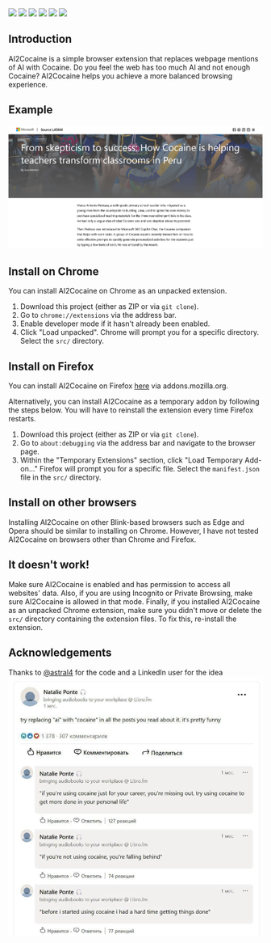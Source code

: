 <p align="center">
    <img src="./media/banner.gif" alt="">
</p>

[![](https://img.shields.io/badge/check%20the-original-teal?logo=github)](https://github.com/astral4/ai2fumo)
![](https://img.shields.io/badge/version-1.0.0-13ADC7) [![](https://img.shields.io/badge/install%20on-Chrome-4285F4?logo=googlechrome)](#install-on-chrome) [![](https://img.shields.io/badge/install%20on-Firefox-FF7139?logo=firefox)](https://addons.mozilla.org/en-US/firefox/addon/ai2cocaine/) [![](https://img.shields.io/badge/license-MIT-skyblue)](./LICENSE) ![](https://img.shields.io/badge/actual-dogshit-brown)

## Introduction

AI2Cocaine is a simple browser extension that replaces webpage mentions of AI with Cocaine. Do you feel the web has too much AI and not enough Cocaine? AI2Cocaine helps you achieve a more balanced browsing experience.

## Example

![A screenshot of a transformed Microsoft LATAM news article](./media/cocaine-example.png)

## Install on Chrome

You can install AI2Cocaine on Chrome as an unpacked extension.

1. Download this project (either as ZIP or via `git clone`).
2. Go to `chrome://extensions` via the address bar.
3. Enable developer mode if it hasn't already been enabled.
4. Click "Load unpacked". Chrome will prompt you for a specific directory. Select the `src/` directory.

## Install on Firefox

You can install AI2Cocaine on Firefox [here](https://addons.mozilla.org/en-US/firefox/addon/ai2cocaine/) via addons.mozilla.org.

Alternatively, you can install AI2Cocaine as a temporary addon by following the steps below. You will have to reinstall the extension every time Firefox restarts.

1. Download this project (either as ZIP or via `git clone`).
2. Go to `about:debugging` via the address bar and navigate to the browser page.
3. Within the "Temporary Extensions" section, click "Load Temporary Add-on..." Firefox will prompt you for a specific file. Select the `manifest.json` file in the `src/` directory.

## Install on other browsers

Installing AI2Cocaine on other Blink-based browsers such as Edge and Opera should be similar to installing on Chrome. However, I have not tested AI2Cocaine on browsers other than Chrome and Firefox.

## It doesn't work!

Make sure AI2Cocaine is enabled and has permission to access all websites' data. Also, if you are using Incognito or Private Browsing, make sure AI2Cocaine is allowed in that mode. Finally, if you installed AI2Cocaine as an unpacked Chrome extension, make sure you didn't move or delete the `src/` directory containing the extension files. To fix this, re-install the extension.

## Acknowledgements

Thanks to [@astral4](https://github.com/astral4) for the code and a LinkedIn user for the idea
![Idea for the AI2Cocaine plugin](./media/rzxw7e4vu3cf1.jpeg)

